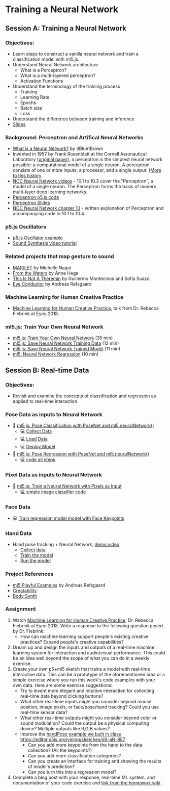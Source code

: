 # Training a Neural Network

## Session A: Training a Neural Network

### Objectives:

- Learn steps to construct a vanilla neural network and train a classification model with ml5.js.
- Understand Neural Network architecture
  - What is a Perceptron?
  - What is a multi-layered perceptron?
  - Activation Functions
- Understand the terminology of the training process
  - Training
  - Learning Rate
  - Epochs
  - Batch size
  - Loss
- Understand the difference between training and inference
- [Slides](https://docs.google.com/presentation/d/1pQPU2ANEPuESCr-POjbRDPnR992VGS3TRfj7C9eK1Co/edit?usp=sharing)

### Background: Perceptron and Artifical Neural Networks

- [What is a Neural Network?](https://youtu.be/aircAruvnKk?list=PLZHQObOWTQDNU6R1_67000Dx_ZCJB-3pi) by 3Blue1Brown
- Invented in 1957 by Frank Rosenblatt at the Cornell Aeronautical Laboratory ([original paper](http://www.ling.upenn.edu/courses/cogs501/Rosenblatt1958.pdf)), a perceptron is the simplest neural network possible: a computational model of a single neuron. A perceptron consists of one or more inputs, a processor, and a single output. ([More to this history](https://github.com/ml5js/Intro-ML-Arts-IMA-F23/wiki/Brief-History-of-Artificial-Neural-Networks)
- [NOC Neural Network videos](https://youtu.be/XJ7HLz9VYz0?list=PLRqwX-V7Uu6aCibgK1PTWWu9by6XFdCfh) - 10.1 to 10.3 cover the "Perceptron", a model of a single neuron. The Perceptron forms the basis of modern multi-layer deep learning networks.
- [Perceptron p5.js code](https://editor.p5js.org/natureofcode/sketches/guiOyd5GD)
- [Perceptron Slides](https://drive.google.com/file/d/1io05Uzpb9BclWzXyvB6wEj_Zu4uI_hOX/view?usp=sharing)
- [NOC Neural Network chapter 10](https://natureofcode.com/book/chapter-10-neural-networks/) - written explanation of Perceptron and accompanying code in 10.1 to 10.4.

### p5.js Oscillators

- [p5.js Oscillator example](https://editor.p5js.org/ima_ml/sketches/fSGClc_aK)
- [Sound Synthesis video tutorial](https://youtu.be/Bk8rLzzSink)

### Related projects that map gesture to sound

- [MARtLET](https://vimeo.com/19980514) by Michelle Nagai
- [From the Waters](https://www.youtube.com/watch?v=k6dwnr5RDow) by Anne Hege
- [This Is Not A Theremin](https://sofiaitp.wordpress.com/2018/12/04/this-is-not-a-theremin/) by Guillermo Montecinos and Sofía Suazo
- [Eye Conductor]([https://andreasrefsgaard.dk/project/eye-conductor/](https://www.andreasrefsgaard.dk/projects/eye-conductor/)) by Andreas Refsgaard

### Machine Learning for Human Creative Practice

- [Machine Learning for Human Creative Practice](https://vimeo.com/287094397), talk from Dr. Rebecca Fiebrink at Eyeo 2018.

### ml5.js: Train Your Own Neural Network

- [ml5.js: Train Your Own Neural Network](https://youtu.be/8HEgeAbYphA?list=PLRqwX-V7Uu6YPSwT06y_AEYTqIwbeam3y) (35 min)
- [ml5.js: Save Neural Network Training Data](https://youtu.be/q6cwxORPDo8?list=PLRqwX-V7Uu6YPSwT06y_AEYTqIwbeam3y) (12 min)
- [ml5.js: Save Neural Network Trained Model](https://youtu.be/wUrg9Hjkhg0?list=PLRqwX-V7Uu6YPSwT06y_AEYTqIwbeam3y) (11 min)
- [ml5: Neural Network Regression](https://youtu.be/fFzvwdkzr_c?list=PLRqwX-V7Uu6YPSwT06y_AEYTqIwbeam3y) (10 min)

## Session B: Real-time Data

### Objectives:

- Revisit and examine the concepts of classification and regression as applied to real-time interaction.

### Pose Data as inputs to Neural Network

- 🎥 [ml5.js: Pose Classification with PoseNet and ml5.neuralNetwork()](https://youtu.be/FYgYyq-xqAw?list=PLRqwX-V7Uu6YPSwT06y_AEYTqIwbeam3y)
  - 💻 [Collect Data](https://editor.p5js.org/codingtrain/sketches/kTM0Gm-1q)
  - 💻 [Load Data](https://editor.p5js.org/codingtrain/sketches/-Ywq20rM9)
  - 💻 [Deploy Model](https://editor.p5js.org/codingtrain/sketches/c5sDNr8eM)
- 🎥 [ml5.js: Pose Regression with PoseNet and ml5.neuralNetwork()](https://youtu.be/lob74HqHYJ0?list=PLRqwX-V7Uu6YPSwT06y_AEYTqIwbeam3y)
  - 💻 [code all steps](https://editor.p5js.org/codingtrain/sketches/JI_j-PiLk)

### Pixel Data as inputs to Neural Network

- 🎥 [ml5.js: Train a Neural Network with Pixels as Input](https://youtu.be/UaKab6h9Z0I?list=PLRqwX-V7Uu6YPSwT06y_AEYTqIwbeam3y)
  - 💻 [simple image classifier code](https://editor.p5js.org/codingtrain/sketches/rkonHpec2)

### Face Data

- 💻 [Train regression model model with Face Keypoints](https://editor.p5js.org/ima_ml/sketches/US3ZX6zCD)

### Hand Data

- Hand pose tracking + Neural Network, [demo video](https://www.loom.com/share/420fa5941dea411491af817011622c86)
  - [Collect data](https://editor.p5js.org/yining/sketches/dCoPm-Opb)
  - [Train the model](https://editor.p5js.org/yining/sketches/IrBFfXbSF)
  - [Run the model](https://editor.p5js.org/yining/sketches/6cFF9-L-Z)

### Project References

- [ml5 Playful Examples](https://ml5-fellowship-2020.github.io/examples/) by Andreas Refsgaard
- [Creatability](https://experiments.withgoogle.com/collection/creatability)
- [Body Synth](https://experiments.withgoogle.com/body-synth)

### Assignment

1. Watch [Machine Learning for Human Creative Practice](https://vimeo.com/287094397), Dr. Rebecca Fiebrink at Eyeo 2018. Write a response to the following question posed by Dr. Fiebrink:
   - How can machine learning support people's existing creative practices? Expand people's creative capabilities?
2. Dream up and design the inputs and outputs of a real-time machine learning system for interaction and audio/visual performance. This could be an idea well beyond the scope of what you can do in a weekly exercise.
3. Create your own p5+ml5 sketch that trains a model with real-time interactive data. This can be a prototype of the aforementioned idea or a simple exercise where you run this week's code examples with your own data. Here are some exercise suggestions:
   - Try to invent more elegant and intuitive interaction for collecting real-time data beyond clicking buttons?
   - What other real-time inputs might you consider beyond mouse position, image pixels, or face/pose/hand tracking? Could you use real-time sensor data?
   - What other real-time outputs might you consider beyond color or sound modulation? Could the output be a physical computing device? Multiple outputs like R,G,B values?
   - Improve the [handPose example we built in class](https://editor.p5js.org/ima_ml/sketches/JjnhklcOX) https://editor.p5js.org/yining/sketches/dX-aN-8E7
     - Can you add more keypoints from the hand to the data collection? (All the keypoints?)
     - Can you add more classification categories?
     - Can you create an interface for training and showing the results of model's prediction?
     - Can you turn this into a regression model?
4. Complete a blog post with your response, real-time ML system, and documentation of your code exercise and [link from the homework wiki](https://github.com/ml5js/Intro-ML-Arts-IMA-F23/wiki/Assignment-7).
